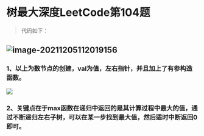 # 树最大深度LeetCode第104题

> 代码如下：

## ![image-20211205112019156](C:\Users\11440\AppData\Roaming\Typora\typora-user-images\image-20211205112019156.png)	



### 1、以上为数节点的创建，val为值，左右指针，并且加上了有参构造函数。

![](C:\Users\11440\AppData\Roaming\Typora\typora-user-images\image-20211207142630524.png)

### 2、关键点在于max函数在递归中返回的是其计算过程中最大的值，通过不断递归左右子树，可以在某一步找到最大值，然后适时中断返回0即可。